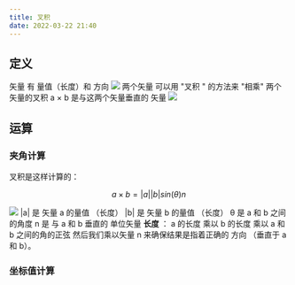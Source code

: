 ```yaml
---
title: 叉积
date: 2022-03-22 21:40
---
```

## 定义
矢量 有 量值（长度）和 方向
![](./_image/2022-03-22/2022-03-22-21-47-55@2x.jpg)
两个矢量 可以用 "叉积 " 的方法来 "相乘"
两个矢量的叉积 a × b 是与这两个矢量垂直的 矢量
![](./_image/2022-03-22/2022-03-22-21-47-19@2x.jpg)
## 运算
###  夹角计算
叉积是这样计算的：
```math
a × b = |a| |b| sin(θ) n
```
![](./_image/2022-03-22/2022-03-22-21-56-53@2x.jpg)
|a| 是 矢量 a 的量值 （长度）
|b| 是 矢量 b 的量值 （长度）
θ 是 a 和 b 之间的角度
n 是 与 a 和 b 垂直的 单位矢量
**长度** ： a 的长度 乘以 b 的长度 乘以 a 和 b 之间的角的正弦
然后我们乘以矢量 n 来确保结果是指着正确的 方向 （垂直于 a 和 b）。
###  坐标值计算

